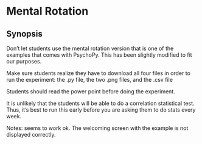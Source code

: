 # Mental Rotation

## Synopsis
Don’t let students use the mental rotation version that is one of the examples that comes with PsychoPy. This has been slightly modified to fit our purposes.

Make sure students realize they have to download all four files in order to run the experiment: the .py file, the two .png files, and the .csv file

Students should read the power point before doing the experiment. 

It is unlikely that the students will be able to do a correlation statistical test. Thus, it’s best to run this early before you are asking them to do stats every week. 


Notes:
seems to work ok.  The welcoming screen with the example is not displayed correctly.
